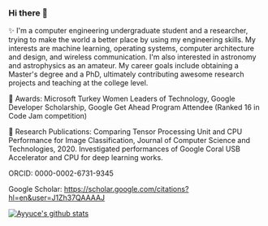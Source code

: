 ### Hi there 👋

✨ 
I'm a computer engineering undergraduate student and a researcher, trying to make the world a better place by using my engineering skills. My interests are machine learning, operating systems, computer architecture and design, and wireless communication. I'm also interested in astronomy and astrophysics as an amateur. My career goals include obtaining a Master's degree and a PhD, ultimately contributing awesome research projects and teaching at the college level.


👯 Awards: Microsoft Turkey Women Leaders of Technology, Google Developer Scholarship, Google Get Ahead Program Attendee (Ranked 16 in Code Jam competition)


🔭 Research Publications: Comparing Tensor Processing Unit and CPU Performance for Image Classification, Journal of Computer Science and Technologies, 2020. Investigated performances of Google Coral USB Accelerator and CPU for deep learning works.

ORCID: 0000-0002-6731-9345

Google Scholar: https://scholar.google.com/citations?hl=en&user=J1Zh37QAAAAJ


[![Ayyuce's github stats](https://github-readme-stats.vercel.app/api?username=ayyucedemirbas)](https://github.com/anuraghazra/github-readme-stats)
